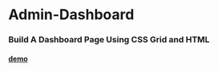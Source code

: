 # Admin-Dashboard
### Build A Dashboard Page Using CSS Grid and HTML
#### [demo](https://silviolima94.github.io/admin-dashboard/)
